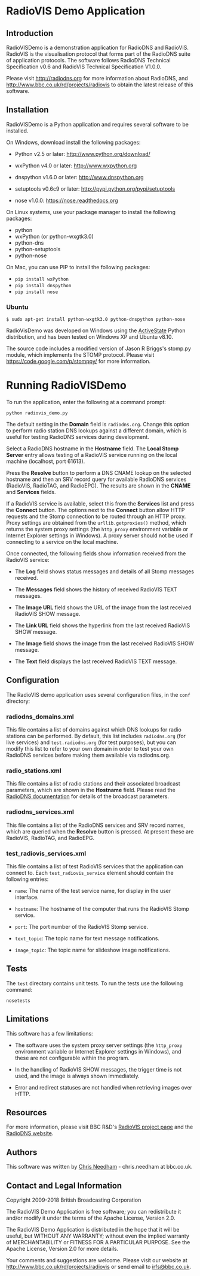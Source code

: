 # RadioVIS Demo Application

## Introduction

RadioVISDemo is a demonstration application for RadioDNS and RadioVIS. RadioVIS
is the visualisation protocol that forms part of the RadioDNS suite of
application protocols. The software follows RadioDNS Technical Specification
v0.6 and RadioVIS Technical Specification V1.0.0.

Please visit <http://radiodns.org> for more information about RadioDNS, and
<http://www.bbc.co.uk/rd/projects/radiovis> to obtain the latest release of this
software.

## Installation

RadioVISDemo is a Python application and requires several software to be
installed.

On Windows, download install the following packages:

 * Python v2.5 or later: <http://www.python.org/download/>

 * wxPython v4.0 or later: <http://www.wxpython.org>

 * dnspython v1.6.0 or later: <http://www.dnspython.org>

 * setuptools v0.6c9 or later: <http://pypi.python.org/pypi/setuptools>

 * nose v1.0.0: <https://nose.readthedocs.org>

On Linux systems, use your package manager to install the following packages:

 * python
 * wxPython (or python-wxgtk3.0)
 * python-dns
 * python-setuptools
 * python-nose

On Mac, you can use PIP to install the following packages:

 * `pip install wxPython`
 * `pip install dnspython`
 * `pip install nose` 


### Ubuntu

    $ sudo apt-get install python-wxgtk3.0 python-dnspython python-nose 


RadioVisDemo was developed on Windows using the
[ActiveState](http://www.activestate.com) Python distribution,
and has been tested on Windows XP and Ubuntu v8.10.

The source code includes a modified version of Jason R Briggs's stomp.py module,
which implements the STOMP protocol. Please visit
<https://code.google.com/p/stomppy/> for more information.

# Running RadioVISDemo

To run the application, enter the following at a command prompt:

    python radiovis_demo.py

The default setting in the **Domain** field is `radiodns.org`. Change this option
to perform radio station DNS lookups against a different domain, which is useful
for testing RadioDNS services during development.

Select a RadioDNS hostname in the **Hostname** field. The **Local Stomp Server** entry
allows testing of a RadioVIS service running on the local machine (localhost,
port 61613).

Press the **Resolve** button to perform a DNS CNAME lookup on the selected hostname
and then an SRV record query for available RadioDNS services (RadioVIS, RadioTAG,
and RadioEPG). The results are shown in the **CNAME** and **Services** fields.

If a RadioVIS service is available, select this from the **Services** list and press
the **Connect** button. The options next to the **Connect** button allow HTTP requests
and the Stomp connection to be routed through an HTTP proxy. Proxy settings are
obtained from the `urllib.getproxies()` method, which returns the system proxy
settings (the `http_proxy` environment variable or Internet Explorer settings in
Windows). A proxy server should not be used if connecting to a service on the
local machine.

Once connected, the following fields show information received from the RadioVIS
service:

 * The **Log** field shows status messages and details of all Stomp messages
   received.

 * The **Messages** field shows the history of received RadioVIS TEXT messages.

 * The **Image URL** field shows the URL of the image from the last received
   RadioVIS SHOW message.

 * The **Link URL** field shows the hyperlink from the last received RadioVIS SHOW
   message.

 * The **Image** field shows the image from the last received RadioVIS SHOW message.

 * The **Text** field displays the last received RadioVIS TEXT message.

## Configuration

The RadioVIS demo application uses several configuration files, in the `conf`
directory:

### radiodns_domains.xml

This file contains a list of domains against which DNS lookups
for radio stations can be performed. By default, this list includes
`radiodns.org` (for live services) and `test.radiodns.org` (for test purposes),
but you can modify this list to refer to your own domain in order to test
your own RadioDNS services before making them available via radiodns.org.

### radio_stations.xml

This file contains a list of radio stations and their associated
broadcast parameters, which are shown in the **Hostname** field. Please read
the [RadioDNS documentation](http://radiodns.org/) for details of the
broadcast parameters.

### radiodns_services.xml

This file contains a list of the RadioDNS services and SRV
record names, which are queried when the **Resolve** button is pressed. At
present these are RadioVIS, RadioTAG, and RadioEPG.

### test_radiovis_services.xml

This file contains a list of test RadioVIS services that
the application can connect to. Each `test_radiovis_service` element should
contain the following entries:

 * `name`: The name of the test service name, for display in the user interface.

 * `hostname`: The hostname of the computer that runs the RadioVIS Stomp
   service.

 * `port`: The port number of the RadioVIS Stomp service.

 * `text_topic`: The topic name for text message notifications.

 * `image_topic`: The topic name for slideshow image notifications.

## Tests

The `test` directory contains unit tests. To run the tests use the following
command:

    nosetests

## Limitations

This software has a few limitations:

 * The software uses the system proxy server settings (the `http_proxy`
   environment variable or Internet Explorer settings in Windows), and these
   are not configurable within the program.

 * In the handling of RadioVIS SHOW messages, the trigger time is not used,
   and the image is always shown immediately.

 * Error and redirect statuses are not handled when retrieving images over HTTP.

## Resources

For more information, please visit BBC R&D's
[RadioVIS project page](http://www.bbc.co.uk/rd/projects/radiovis)
and the [RadioDNS website](http://radiodns.org/).

## Authors

This software was written by [Chris Needham](https://github.com/chrisn) - chris.needham at bbc.co.uk.

## Contact and Legal Information

Copyright 2009-2018 British Broadcasting Corporation

The RadioVIS Demo Application is free software; you can redistribute it and/or
modify it under the terms of the Apache License, Version 2.0.

The RadioVIS Demo Application is distributed in the hope that it will be useful,
but WITHOUT ANY WARRANTY; without even the implied warranty of MERCHANTABILITY
or FITNESS FOR A PARTICULAR PURPOSE.  See the Apache License, Version 2.0 for
more details.

Your comments and suggestions are welcome. Please visit our website at
http://www.bbc.co.uk/rd/projects/radiovis or send email to irfs@bbc.co.uk.
